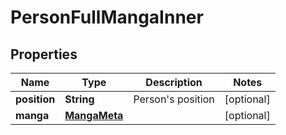 

# PersonFullMangaInner


## Properties

| Name | Type | Description | Notes |
|------------ | ------------- | ------------- | -------------|
|**position** | **String** | Person&#39;s position |  [optional] |
|**manga** | [**MangaMeta**](MangaMeta.md) |  |  [optional] |




